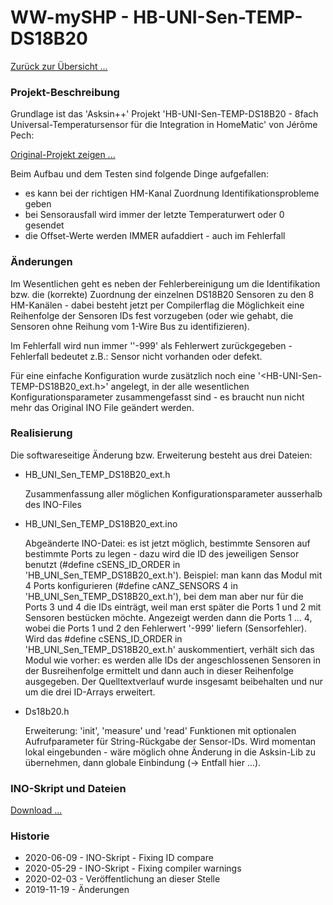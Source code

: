 # WW-mySHP - HB-UNI-Sen-TEMP-DS18B20

[Zurück zur Übersicht ...](../README.md)

### Projekt-Beschreibung
 Grundlage ist das 'Asksin++' Projekt 'HB-UNI-Sen-TEMP-DS18B20 - 8fach Universal-Temperatursensor für die Integration in HomeMatic' von Jérôme Pech:

[Original-Projekt zeigen ...](https://github.com/jp112sdl/HB-UNI-Sen-TEMP-DS18B20)

Beim Aufbau und dem Testen sind folgende Dinge aufgefallen:
- es kann bei der richtigen HM-Kanal Zuordnung  Identifikationsprobleme geben
- bei Sensorausfall wird immer der letzte Temperaturwert oder 0 gesendet
- die Offset-Werte werden IMMER aufaddiert - auch im Fehlerfall

### Änderungen
Im Wesentlichen geht es neben der Fehlerbereinigung um die Identifikation bzw. die (korrekte) Zuordnung der einzelnen DS18B20 Sensoren zu den 8 HM-Kanälen - dabei besteht jetzt per Compilerflag die Möglichkeit eine Reihenfolge der Sensoren IDs fest vorzugeben (oder wie gehabt, die Sensoren ohne Reihung vom 1-Wire Bus zu identifizieren).

Im Fehlerfall wird nun immer ''-999' als Fehlerwert zurückgegeben - Fehlerfall bedeutet z.B.: Sensor nicht vorhanden oder defekt.

Für eine einfache Konfiguration wurde zusätzlich noch eine '<HB-UNI-Sen-TEMP-DS18B20_ext.h>' angelegt, in der alle wesentlichen Konfigurationsparameter zusammengefasst sind - es braucht nun nicht mehr das Original INO File geändert werden.

### Realisierung
Die softwareseitige Änderung bzw. Erweiterung besteht aus drei Dateien:

- HB_UNI_Sen_TEMP_DS18B20_ext.h

  Zusammenfassung aller möglichen Konfigurationsparameter ausserhalb des INO-Files

- HB_UNI_Sen_TEMP_DS18B20_ext.ino

  Abgeänderte INO-Datei: es ist jetzt möglich, bestimmte Sensoren auf bestimmte Ports zu legen - dazu wird die ID des jeweiligen Sensor benutzt (#define cSENS_ID_ORDER in 'HB_UNI_Sen_TEMP_DS18B20_ext.h'). Beispiel: man kann das Modul mit 4 Ports konfigurieren (#define cANZ_SENSORS 4 in 'HB_UNI_Sen_TEMP_DS18B20_ext.h'), bei dem man aber nur für die Ports 3 und 4 die IDs einträgt, weil man erst später die Ports 1 und 2 mit Sensoren bestücken möchte. Angezeigt werden dann die Ports 1 ... 4, wobei die Ports 1 und 2 den Fehlerwert '-999' liefern (Sensorfehler). Wird das #define cSENS_ID_ORDER in 'HB_UNI_Sen_TEMP_DS18B20_ext.h' auskommentiert, verhält sich das Modul wie vorher: es werden alle IDs der angeschlossenen Sensoren in der Busreihenfolge ermittelt und dann auch in dieser Reihenfolge ausgegeben. Der Quelltextverlauf wurde insgesamt beibehalten und nur um die drei ID-Arrays erweitert.

- Ds18b20.h

  Erweiterung: 'init', 'measure' und 'read' Funktionen mit optionalen Aufrufparameter für String-Rückgabe der Sensor-IDs. Wird momentan lokal eingebunden - wäre möglich ohne Änderung in die Asksin-Lib zu übernehmen, dann globale Einbindung (-> Entfall hier ...).

### INO-Skript und Dateien
  [Download ...](./bin/HB_UNI_Sen_TEMP_DS18B20_ext_20200609.zip)

### Historie
- 2020-06-09 - INO-Skript - Fixing ID compare
- 2020-05-29 - INO-Skript - Fixing compiler warnings
- 2020-02-03 - Veröffentlichung an dieser Stelle
- 2019-11-19 - Änderungen
